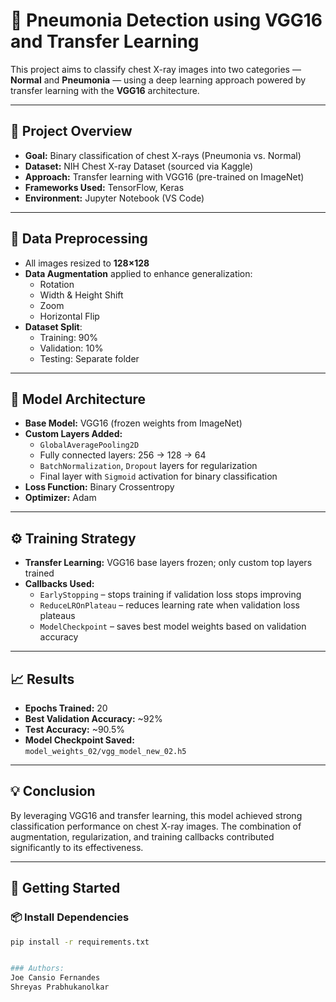 # 📌 Pneumonia Detection using VGG16 and Transfer Learning

This project aims to classify chest X-ray images into two categories — **Normal** and **Pneumonia** — using a deep learning approach powered by transfer learning with the **VGG16** architecture.

---

## 📁 Project Overview

- **Goal:** Binary classification of chest X-rays (Pneumonia vs. Normal)
- **Dataset:** NIH Chest X-ray Dataset (sourced via Kaggle)
- **Approach:** Transfer learning with VGG16 (pre-trained on ImageNet)
- **Frameworks Used:** TensorFlow, Keras
- **Environment:** Jupyter Notebook (VS Code)

---

## 🧪 Data Preprocessing

- All images resized to **128×128**
- **Data Augmentation** applied to enhance generalization:
  - Rotation
  - Width & Height Shift
  - Zoom
  - Horizontal Flip
- **Dataset Split**:
  - Training: 90%
  - Validation: 10%
  - Testing: Separate folder

---

## 🧠 Model Architecture

- **Base Model:** VGG16 (frozen weights from ImageNet)
- **Custom Layers Added:**
  - `GlobalAveragePooling2D`
  - Fully connected layers: 256 → 128 → 64
  - `BatchNormalization`, `Dropout` layers for regularization
  - Final layer with `Sigmoid` activation for binary classification
- **Loss Function:** Binary Crossentropy
- **Optimizer:** Adam

---

## ⚙️ Training Strategy

- **Transfer Learning:** VGG16 base layers frozen; only custom top layers trained
- **Callbacks Used:**
  - `EarlyStopping` – stops training if validation loss stops improving
  - `ReduceLROnPlateau` – reduces learning rate when validation loss plateaus
  - `ModelCheckpoint` – saves best model weights based on validation accuracy

---

## 📈 Results

- **Epochs Trained:** 20
- **Best Validation Accuracy:** ~92%
- **Test Accuracy:** ~90.5%
- **Model Checkpoint Saved:**  
  `model_weights_02/vgg_model_new_02.h5`

---

## 💡 Conclusion

By leveraging VGG16 and transfer learning, this model achieved strong classification performance on chest X-ray images. The combination of augmentation, regularization, and training callbacks contributed significantly to its effectiveness.

---

## 🚀 Getting Started

### 📦 Install Dependencies

```bash
pip install -r requirements.txt


### Authors:
Joe Cansio Fernandes
Shreyas Prabhukanolkar
